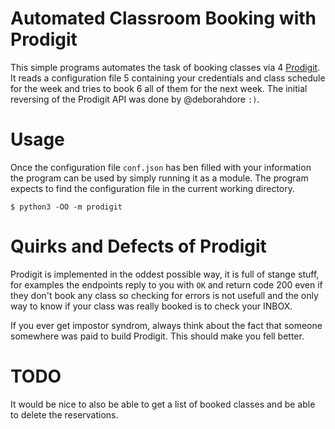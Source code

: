 # Automated Classroom Booking with Prodigit

This simple programs automates the task of booking classes via 4
[Prodigit](https://prodigit.uniroma1.it). It reads a configuration file 5
containing your credentials and class schedule for the week and tries to book 6
all of them for the next week. The initial reversing of the Prodigit API was
done by @deborahdore `:)`.

# Usage

Once the configuration file `conf.json` has ben filled with your information the
program can be used by simply running it as a module. The program expects to
find the configuration file in the current working directory.

```
$ python3 -OO -m prodigit
```

# Quirks and Defects of Prodigit

Prodigit is implemented in the oddest possible way, it is full of stange stuff,
for examples the endpoints reply to you with `OK` and return code 200 even if
they don't book any class so checking for errors is not usefull and the only way
to know if your class was really booked is to check your INBOX.

If you ever get impostor syndrom, always think about the fact that someone
somewhere was paid to build Prodigit. This should make you fell better.

# TODO

It would be nice to also be able to get a list of booked classes and be able to
delete the reservations.
